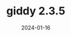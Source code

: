 ---
title: giddy 2.3.5
date: 2024-01-16
description: giddy 2.3.5 released.
type: news
month: "01.16"
year: "2024"
link: "https://github.com/pysal/giddy/releases/tag/v2.3.5"
---
